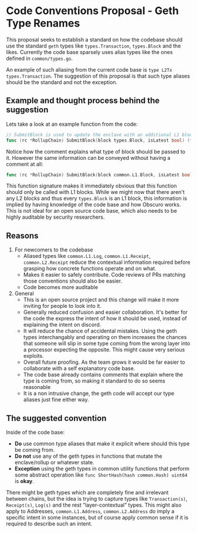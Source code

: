 # Code Conventions Proposal - Geth Type Renames

This proposal seeks to establish a standard on how the codebase should use the standard `geth` types like `types.Transaction`, `types.Block` and the likes.
Currently the code base sparsely uses alias types like the ones defined in `common/types.go`. 

An example of such aliasing from the current code base is `type L2Tx types.Transaction`.
The suggestion of this proposal is that such type aliases should be the standard
and not the exception. 

## Example and thought process behind the suggestion

Lets take a look at an example function from the code:
```go
// SubmitBlock is used to update the enclave with an additional L1 block.
func (rc *RollupChain) SubmitBlock(block types.Block, isLatest bool) (*common.BlockSubmissionResponse, error) {
```

Notice how the comment explains what type of block should be passed to it. However the same information can be conveyed without having a comment at all:

```go
func (rc *RollupChain) SubmitBlock(block common.L1.Block, isLatest bool) (*common.BlockSubmissionResponse, error) {
```

This function signature makes it immediately obvious that this function should only be called with L1 blocks. While we might now that there aren't any L2 blocks and thus
every `types.Block` is an L1 block, this information is implied by having knowledge of the code base and how Obscuro works. This is not ideal for an open source code base,
which also needs to be highly auditable by security researchers. 

## Reasons

1. For newcomers to the codebase
    * Aliased types like `common.L1.Log`, `common.L1.Receipt`, `common.L2.Receipt` reduce the contextual information required before grasping how concrete functions operate and on what.
    * Makes it easier to safely contribute. Code reviews of PRs matching those conventions should also be easier. 
    * Code becomes more auditable
2. General
    * This is an open source project and this change will make it more inviting for people to look into it. 
    * Generally reduced confusion and easier collaboration. It's better for the code the express the intent of how it should be used, instead of explaining the intent on discord.
    * It will reduce the chance of accidental mistakes. Using the geth types interchangably and operating on them increases the chances that someone will slip in some type coming from the wrong layer into a processor expecting the opposite. This might cause very serious exploits. 
    * Overall future proofing. As the team grows it would be far easier to collaborate with a self explanatory code base.
    * The code base already contains comments that explain where the type is coming from, so making it standard to do so seems reasonable
    * It is a non intrusive change, the geth code will accept our type aliases just fine either way.

## The suggested convention

Inside of the code base:

 * **Do** use common type aliases that make it explicit where should this type be coming from. 
 * **Do not** use any of the geth types in functions that mutate the enclave/rollup or whatever state.
 * **Exception** using the geth types in common utility functions that perform some abstract operation like `func ShortHash(hash common.Hash) uint64` is **okay**. 

There might be geth types which are completely fine and irrelevant between chains, but the idea is trying to capture types like `Transaction(s)`, `Receipt(s)`, `Log(s)` and the rest "layer-contextual" types.
This might also apply to Addresses, `common.L1.Address`, `common.L2.Address` do imply a specific intent in some instances, but of course apply common sense if it is required to describe such an intent. 
